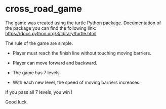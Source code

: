 # cross_road_game
The game was created using the turtle Python package.  Documentation of the package you can find the following link: https://docs.python.org/3/library/turtle.html

The rule of the game are simple.

- Player must reach the finish line without touching moving barriers.

- Player can move forward and backward.

- The game has 7 levels.

- With each new level, the speed of moving barriers increases.

If you pass all 7 levels, you win ! 

Good luck.
